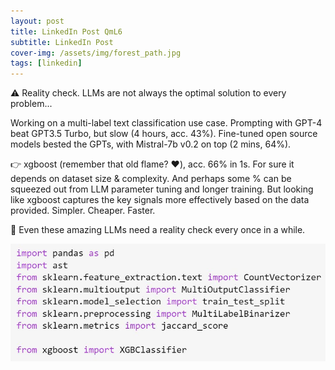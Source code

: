 ```yaml
---
layout: post
title: LinkedIn Post QmL6
subtitle: LinkedIn Post
cover-img: /assets/img/forest_path.jpg
tags: [linkedin]
---
```

<!-- Original LinkedIn post: https://www.linkedin.com/posts/activity-7202336619784192002-QmL6 -->

⚠️ Reality check. LLMs are not always the optimal solution to every problem...

Working on a multi-label text classification use case. Prompting with GPT-4 beat GPT3.5 Turbo, but slow (4 hours, acc. 43%). Fine-tuned open source models bested the GPTs, with Mistral-7b v0.2 on top (2 mins, 64%).

👉 xgboost (remember that old flame? ❤️), acc. 66% in 1s. For sure it depends on dataset size & complexity. And perhaps some % can be squeezed out from LLM parameter tuning and longer training. But looking like xgboost captures the key signals more effectively based on the data provided. Simpler. Cheaper. Faster.

👀 Even these amazing LLMs need a reality check every once in a while.

![](../assets/img/xgboost.jpg)

